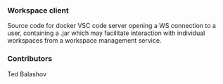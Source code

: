 ### Workspace client
Source code for docker VSC code server opening a WS connection to a user, containing a .jar which may facilitate interaction with individual workspaces from a workspace management service.

### Contributors
Ted Balashov